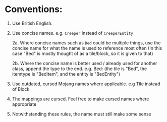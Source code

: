 # Conventions:

1. Use British English.

2. Use concise names. e.g. `Creeper` instead of `CreeperEntity`

    2a. Where concise names such as `Bed` could be multiple things, use the concise name for what the name is used to reference most often (In this case "Bed" is mostly thought of as a tile/block, so it is given to that)

    2b. Where the concise name is better used / already used for another class, append the type to the end. e.g. Bed: (the tile is "Bed", the itemtype is "BedItem", and the entity is "BedEntity")

3. Use outdated, cursed Mojang names where applicable. e.g Tile instead of Block

4. The mappings are cursed. Feel free to make cursed names where appropriate

5. Notwithstanding these rules, the name must still make some sense